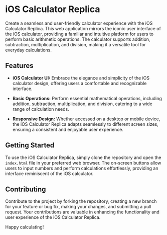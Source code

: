 # iOS Calculator Replica

Create a seamless and user-friendly calculator experience with the iOS Calculator Replica. This web application mirrors the iconic user interface of the iOS calculator, providing a familiar and intuitive platform for users to perform basic arithmetic operations. The calculator supports addition, subtraction, multiplication, and division, making it a versatile tool for everyday calculations.

## Features

- **iOS Calculator UI:** Embrace the elegance and simplicity of the iOS calculator design, offering users a comfortable and recognizable interface.
  
- **Basic Operations:** Perform essential mathematical operations, including addition, subtraction, multiplication, and division, catering to a wide range of calculation needs.

- **Responsive Design:** Whether accessed on a desktop or mobile device, the iOS Calculator Replica adapts seamlessly to different screen sizes, ensuring a consistent and enjoyable user experience.

## Getting Started

To use the iOS Calculator Replica, simply clone the repository and open the `index.html` file in your preferred web browser. The on-screen buttons allow users to input numbers and perform calculations effortlessly, providing an interface reminiscent of the iOS calculator.

## Contributing

Contribute to the project by forking the repository, creating a new branch for your feature or bug fix, making your changes, and submitting a pull request. Your contributions are valuable in enhancing the functionality and user experience of the iOS Calculator Replica.

Happy calculating!
